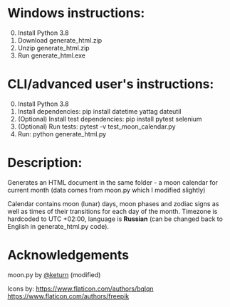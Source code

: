 # Windows instructions:

0. Install Python 3.8
1. Download generate_html.zip
2. Unzip generate_html.zip
3. Run generate_html.exe

# CLI/advanced user's instructions:

0. Install Python 3.8
1. Install dependencies: pip install datetime yattag dateutil
2. (Optional) Install test dependencies: pip install pytest selenium
3. (Optional) Run tests: pytest -v test_moon_calendar.py
4. Run: python generate_html.py

# Description:

Generates an HTML document in the same folder - a moon calendar for current month (data comes from moon.py which I modified slightly)

Calendar contains moon (lunar) days, moon phases and zodiac signs as well as times of their transitions for each day of the month. Timezone is hardcoded to UTC +02:00, language is __Russian__ (can be changed back to English in generate_html.py code).

# Acknowledgements

moon.py by [@keturn]( https://keturn.net/ ) (modified)

Icons by:
https://www.flaticon.com/authors/bqlqn
https://www.flaticon.com/authors/freepik
